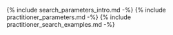 {% include search_parameters_intro.md -%}
{% include practitioner_parameters.md -%}
{% include practitioner_search_examples.md -%}
